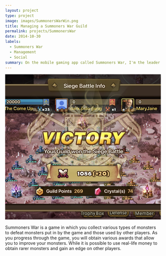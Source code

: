 ```yaml
---
layout: project
type: project
image: images/SummonersWarWin.png
title: Managing a Summoners War Guild
permalink: projects/SummonersWar
date: 2014-10-30
labels:
  - Summoners War
  - Management
  - Social
summary: On the mobile gaming app called Summoners War, I'm the leader of a guild.
---
```


<img class="ui medium right floated rounded image" src="../images/SummonersWarWin.png">

Summoners War is a game in which you collect various types of monsters to defeat monsters put in by the game and those used by other players. As you progress through the game, you will obtain various awards that allow you to improve your monsters. While it is possible to use real-life money to obtain rarer monsters and gain an edge on other players.

